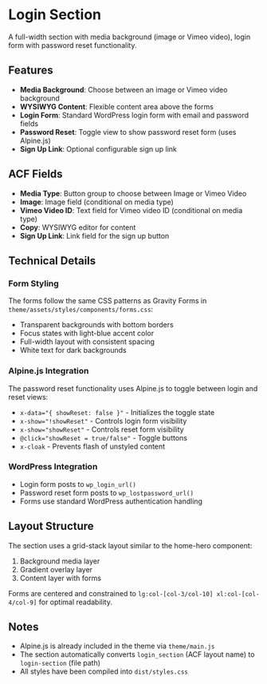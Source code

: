 # Login Section

A full-width section with media background (image or Vimeo video), login form with password reset functionality.

## Features

- **Media Background**: Choose between an image or Vimeo video background
- **WYSIWYG Content**: Flexible content area above the forms
- **Login Form**: Standard WordPress login form with email and password fields
- **Password Reset**: Toggle view to show password reset form (uses Alpine.js)
- **Sign Up Link**: Optional configurable sign up link

## ACF Fields

- **Media Type**: Button group to choose between Image or Vimeo Video
- **Image**: Image field (conditional on media type)
- **Vimeo Video ID**: Text field for Vimeo video ID (conditional on media type)
- **Copy**: WYSIWYG editor for content
- **Sign Up Link**: Link field for the sign up button

## Technical Details

### Form Styling

The forms follow the same CSS patterns as Gravity Forms in `theme/assets/styles/components/forms.css`:

- Transparent backgrounds with bottom borders
- Focus states with light-blue accent color
- Full-width layout with consistent spacing
- White text for dark backgrounds

### Alpine.js Integration

The password reset functionality uses Alpine.js to toggle between login and reset views:

- `x-data="{ showReset: false }"` - Initializes the toggle state
- `x-show="!showReset"` - Controls login form visibility
- `x-show="showReset"` - Controls reset form visibility
- `@click="showReset = true/false"` - Toggle buttons
- `x-cloak` - Prevents flash of unstyled content

### WordPress Integration

- Login form posts to `wp_login_url()`
- Password reset form posts to `wp_lostpassword_url()`
- Forms use standard WordPress authentication handling

## Layout Structure

The section uses a grid-stack layout similar to the home-hero component:

1. Background media layer
2. Gradient overlay layer
3. Content layer with forms

Forms are centered and constrained to `lg:col-[col-3/col-10] xl:col-[col-4/col-9]` for optimal readability.

## Notes

- Alpine.js is already included in the theme via `theme/main.js`
- The section automatically converts `login_section` (ACF layout name) to `login-section` (file path)
- All styles have been compiled into `dist/styles.css`
